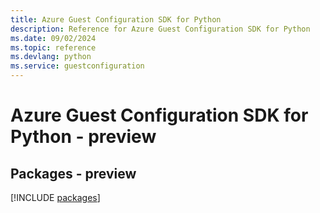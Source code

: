 ```yaml
---
title: Azure Guest Configuration SDK for Python
description: Reference for Azure Guest Configuration SDK for Python
ms.date: 09/02/2024
ms.topic: reference
ms.devlang: python
ms.service: guestconfiguration
---
```

# Azure Guest Configuration SDK for Python - preview
## Packages - preview
[!INCLUDE [packages](guest-configuration-index.md)]